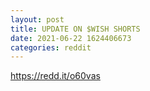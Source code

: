 ```yaml
--- 
layout: post 
title: UPDATE ON $WISH SHORTS 
date: 2021-06-22 1624406673 
categories: reddit 
--- 
```

https://redd.it/o60vas